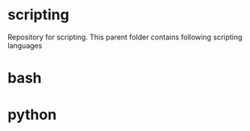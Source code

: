 # scripting
Repository for scripting. This parent folder contains following scripting languages
  # bash
  # python
